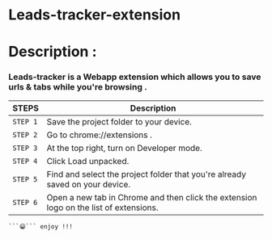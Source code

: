 # Leads-tracker-extension

# Description :

### Leads-tracker is a Webapp extension which allows you to save urls & tabs while you're browsing .
| STEPS  | Description|
|------------|---------------------------------|
|```STEP 1```|Save the project folder to your device. |
|```STEP 2```|Go to chrome://extensions . |
|```STEP 3```|At the top right, turn on Developer mode. |
|```STEP 4```|Click Load unpacked. |
|```STEP 5```|Find and select the project folder that you're already saved on your device. |
|```STEP 6```|Open a new tab in Chrome and then click the extension logo on the list of extensions. |
<p align="center">
  
    ```😁``` enjoy !!!

</p>
